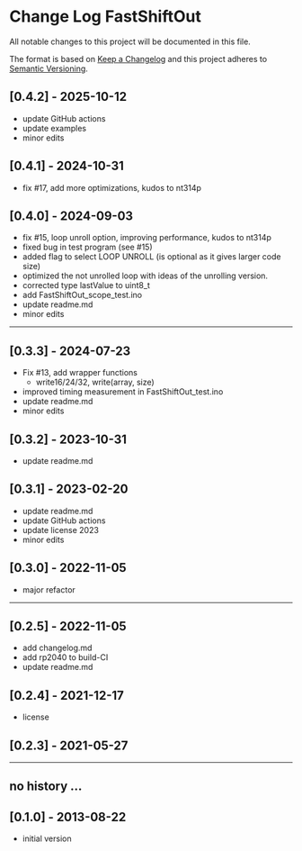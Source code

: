 # Change Log FastShiftOut

All notable changes to this project will be documented in this file.

The format is based on [Keep a Changelog](http://keepachangelog.com/)
and this project adheres to [Semantic Versioning](http://semver.org/).


## [0.4.2] - 2025-10-12
- update GitHub actions
- update examples
- minor edits

## [0.4.1] - 2024-10-31
- fix #17, add more optimizations, kudos to nt314p

## [0.4.0] - 2024-09-03
- fix #15, loop unroll option, improving performance, kudos to nt314p
- fixed bug in test program (see #15)
- added flag to select LOOP UNROLL (is optional as it gives larger code size)
- optimized the not unrolled loop with ideas of the unrolling version.
- corrected type lastValue to uint8_t
- add FastShiftOut_scope_test.ino
- update readme.md
- minor edits

----

## [0.3.3] - 2024-07-23
- Fix #13, add wrapper functions
  - write16/24/32, write(array, size)
- improved timing measurement in FastShiftOut_test.ino
- update readme.md
- minor edits

## [0.3.2] - 2023-10-31
- update readme.md

## [0.3.1] - 2023-02-20
- update readme.md
- update GitHub actions
- update license 2023
- minor edits

## [0.3.0] - 2022-11-05
- major refactor

----

## [0.2.5] - 2022-11-05
- add changelog.md
- add rp2040 to build-CI
- update readme.md

## [0.2.4] - 2021-12-17
- license

## [0.2.3] - 2021-05-27

----

## no history ...


## [0.1.0] - 2013-08-22
- initial version
